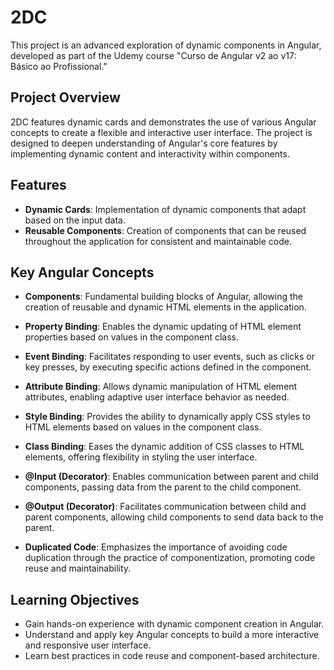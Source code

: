# 2DC

This project is an advanced exploration of dynamic components in Angular, developed as part of the Udemy course "Curso de Angular v2 ao v17: Básico ao Profissional."

## Project Overview

2DC features dynamic cards and demonstrates the use of various Angular concepts to create a flexible and interactive user interface. The project is designed to deepen understanding of Angular's core features by implementing dynamic content and interactivity within components.

## Features

- **Dynamic Cards**: Implementation of dynamic components that adapt based on the input data.
- **Reusable Components**: Creation of components that can be reused throughout the application for consistent and maintainable code.

## Key Angular Concepts

- **Components**: Fundamental building blocks of Angular, allowing the creation of reusable and dynamic HTML elements in the application.
  
- **Property Binding**: Enables the dynamic updating of HTML element properties based on values in the component class.

- **Event Binding**: Facilitates responding to user events, such as clicks or key presses, by executing specific actions defined in the component.

- **Attribute Binding**: Allows dynamic manipulation of HTML element attributes, enabling adaptive user interface behavior as needed.

- **Style Binding**: Provides the ability to dynamically apply CSS styles to HTML elements based on values in the component class.

- **Class Binding**: Eases the dynamic addition of CSS classes to HTML elements, offering flexibility in styling the user interface.

- **@Input (Decorator)**: Enables communication between parent and child components, passing data from the parent to the child component.

- **@Output (Decorator)**: Facilitates communication between child and parent components, allowing child components to send data back to the parent.

- **Duplicated Code**: Emphasizes the importance of avoiding code duplication through the practice of componentization, promoting code reuse and maintainability.

## Learning Objectives

- Gain hands-on experience with dynamic component creation in Angular.
- Understand and apply key Angular concepts to build a more interactive and responsive user interface.
- Learn best practices in code reuse and component-based architecture.
